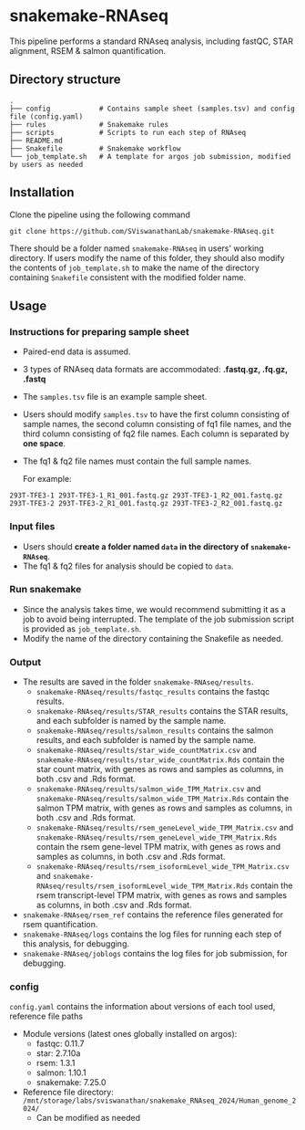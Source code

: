 # snakemake-RNAseq
This pipeline performs a standard RNAseq analysis, including fastQC, STAR alignment, RSEM & salmon quantification.

## Directory structure
```
.
├── config            # Contains sample sheet (samples.tsv) and config file (config.yaml)
├── rules             # Snakemake rules
├── scripts           # Scripts to run each step of RNAseq
├── README.md
├── Snakefile         # Snakemake workflow
└── job_template.sh   # A template for argos job submission, modified by users as needed

```
## Installation
Clone the pipeline using the following command
```
git clone https://github.com/SViswanathanLab/snakemake-RNAseq.git
```
There should be a folder named ```snakemake-RNAseq``` in users' working directory. If users modify the name of this folder, they should also modify the contents of ```job_template.sh``` to make the name of the directory containing ```Snakefile``` consistent with the modified folder name. 

## Usage 
### Instructions for preparing sample sheet
* Paired-end data is assumed.
* 3 types of RNAseq data formats are accommodated: **.fastq.gz, .fq.gz, .fastq**
* The ```samples.tsv``` file is an example sample sheet.
* Users should modify ```samples.tsv``` to have the first column consisting of sample names, the second column consisting of fq1 file names, and the third column consisting of fq2 file names. Each column is separated by **one space**. 
* The fq1 & fq2 file names must contain the full sample names.
  
  For example: 
```
293T-TFE3-1 293T-TFE3-1_R1_001.fastq.gz 293T-TFE3-1_R2_001.fastq.gz
293T-TFE3-2 293T-TFE3-2_R1_001.fastq.gz 293T-TFE3-2_R2_001.fastq.gz
```
### Input files
* Users should **create a folder named ```data``` in the directory of ```snakemake-RNAseq```**.
* The fq1 & fq2 files for analysis should be copied to ```data```.

### Run snakemake
* Since the analysis takes time, we would recommend submitting it as a job to avoid being interrupted. The template of the job submission script is provided as ```job_template.sh```.
* Modify the name of the directory containing the Snakefile as needed.

### Output
* The results are saved in the folder ```snakemake-RNAseq/results```.
    * ```snakemake-RNAseq/results/fastqc_results``` contains the fastqc results.
    * ```snakemake-RNAseq/results/STAR_results``` contains the STAR results, and each subfolder is named by the sample name.
    * ```snakemake-RNAseq/results/salmon_results``` contains the salmon results, and each subfolder is named by the sample name.
    * ```snakemake-RNAseq/results/star_wide_countMatrix.csv``` and ```snakemake-RNAseq/results/star_wide_countMatrix.Rds``` contain the star count matrix, with genes as rows and samples as columns, in both .csv and .Rds format.
    * ```snakemake-RNAseq/results/salmon_wide_TPM_Matrix.csv``` and ```snakemake-RNAseq/results/salmon_wide_TPM_Matrix.Rds``` contain the salmon TPM matrix, with genes as rows and samples as columns, in both .csv and .Rds format.
    * ```snakemake-RNAseq/results/rsem_geneLevel_wide_TPM_Matrix.csv``` and ```snakemake-RNAseq/results/rsem_geneLevel_wide_TPM_Matrix.Rds``` contain the rsem gene-level TPM matrix, with genes as rows and samples as columns, in both .csv and .Rds format.
    * ```snakemake-RNAseq/results/rsem_isoformLevel_wide_TPM_Matrix.csv``` and ```snakemake-RNAseq/results/rsem_isoformLevel_wide_TPM_Matrix.Rds``` contain the rsem transcript-level TPM matrix, with genes as rows and samples as columns, in both .csv and .Rds format.
* ```snakemake-RNAseq/rsem_ref``` contains the reference files generated for rsem quantification.
* ```snakemake-RNAseq/logs``` contains the log files for running each step of this analysis, for debugging.
* ```snakemake-RNAseq/joblogs``` contains the log files for job submission, for debugging.

### config
```config.yaml``` contains the information about versions of each tool used, reference file paths
* Module versions (latest ones globally installed on argos):
    * fastqc: 0.11.7
    * star: 2.7.10a
    * rsem: 1.3.1
    * salmon: 1.10.1
    * snakemake: 7.25.0
* Reference file directory: ```/mnt/storage/labs/sviswanathan/snakemake_RNAseq_2024/Human_genome_2024/```
    * Can be modified as needed
